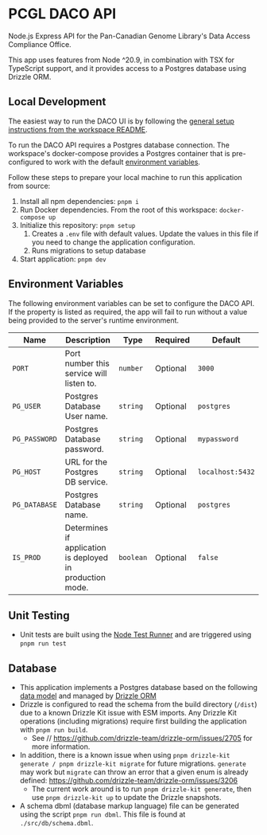 # PCGL DACO API

Node.js Express API for the Pan-Canadian Genome Library's Data Access Compliance Office.

This app uses features from Node ^20.9, in combination with TSX for TypeScript support, and it provides access to a Postgres database using Drizzle ORM.

## Local Development

The easiest way to run the DACO UI is by following the [general setup instructions from the workspace README](../../README.md#setup).

To run the DACO API requires a Postgres database connection. The workspace's docker-compose provides a Postgres container that is pre-configured to work with the default [environment variables](#environment-variables).

Follow these steps to prepare your local machine to run this application from source:

1. Install all npm dependencies: `pnpm i`
2. Run Docker dependencies. From the root of this workspace: `docker-compose up`
3. Initialize this repository: `pnpm setup`
   1. Creates a `.env` file with default values. Update the values in this file if you need to change the application configuration.
   2. Runs migrations to setup database
4. Start application: `pnpm dev`

## Environment Variables

The following environment variables can be set to configure the DACO API. If the property is listed as required, the app will fail to run without a value being provided to the server's runtime environment.

| Name          | Description                                               | Type      | Required | Default          |
| ------------- | --------------------------------------------------------- | --------- | -------- | ---------------- |
| `PORT`        | Port number this service will listen to.                  | `number`  | Optional | `3000`           |
| `PG_USER`     | Postgres Database User name.                              | `string`  | Optional | `postgres`       |
| `PG_PASSWORD` | Postgres Database password.                               | `string`  | Optional | `mypassword`     |
| `PG_HOST`     | URL for the Postgres DB service.                          | `string`  | Optional | `localhost:5432` |
| `PG_DATABASE` | Postgres Database name.                                   | `string`  | Optional | `postgres`       |
| `IS_PROD`     | Determines if application is deployed in production mode. | `boolean` | Optional | `false`          |

## Unit Testing

- Unit tests are built using the [Node Test Runner](https://nodejs.org/api/test.html) and are triggered using `pnpm run test`

## Database

- This application implements a Postgres database based on the following [data model](../../docs/model/README.md) and managed by [Drizzle ORM](https://orm.drizzle.team/docs/overview)
- Drizzle is configured to read the schema from the build directory (`/dist`) due to a known Drizzle Kit issue with ESM imports. Any Drizzle Kit operations (including migrations) require first building the application with `pnpm run build`.
  - See // https://github.com/drizzle-team/drizzle-orm/issues/2705 for more information.
- In addition, there is a known issue when using `pnpm drizzle-kit generate / pnpm drizzle-kit migrate` for future migrations. `generate` may work but `migrate` can throw an error that a given enum is already defined:  https://github.com/drizzle-team/drizzle-orm/issues/3206
  - The current work around is to run `pnpm drizzle-kit generate`, then use `pnpm drizzle-kit up` to update the Drizzle snapshots.
- A schema dbml (database markup language) file can be generated using the script `pnpm run dbml`. This file is found at `./src/db/schema.dbml`.
